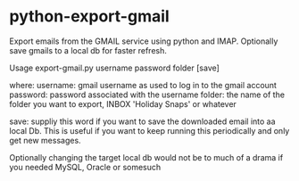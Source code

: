 python-export-gmail
===================

Export emails from the GMAIL service using python and IMAP. Optionally save gmails to a local db for faster refresh.


Usage export-gmail.py username password folder [save]

where:
  username: gmail username as used to log in to the gmail account
  password: password associated with the username
  folder:   the name of the folder you want to export, INBOX 'Holiday Snaps' or whatever

  save:     suppliy this word if you want to save the downloaded email into aa local Db.
            This is useful if you want to keep running this periodically and only get new messages.


Optionally changing the target local db would not be to much of a drama if you needed MySQL, Oracle or somesuch
